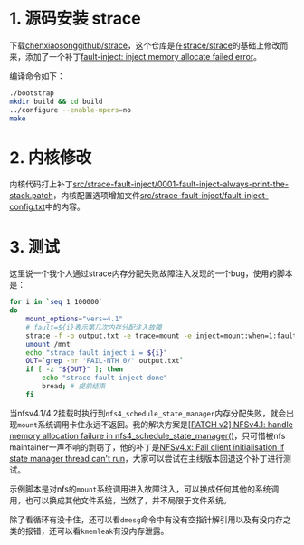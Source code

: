 # 1. 源码安装 strace

下载[chenxiaosonggithub/strace](https://gitee.com/chenxiaosonggitee/strace)，这个仓库是在[strace/strace](https://github.com/strace/strace)的基础上修改而来，添加了一个补丁[fault-inject: inject memory allocate failed error](https://gitee.com/chenxiaosonggitee/strace/commit/b196eb9fd65f2801c7c72f2c5ef1230e5734769e)。

编译命令如下：
```sh
./bootstrap
mkdir build && cd build
../configure --enable-mpers=no
make
```

# 2. 内核修改

内核代码打上补丁[src/strace-fault-inject/0001-fault-inject-always-print-the-stack.patch](https://gitee.com/chenxiaosonggitee/blog/blob/master/src/strace-fault-inject/0001-fault-inject-always-print-the-stack.patch)，内核配置选项增加文件[src/strace-fault-inject/fault-inject-config.txt](https://gitee.com/chenxiaosonggitee/blog/blob/master/src/strace-fault-inject/fault-inject-config.txt)中的内容。

# 3. 测试

这里说一个我个人通过strace内存分配失败故障注入发现的一个bug，使用的脚本是：
```sh
for i in `seq 1 100000`
do
    mount_options="vers=4.1"
    # fault=${i}表示第几次内存分配注入故障
    strace -f -o output.txt -e trace=mount -e inject=mount:when=1:fault=${i} mount -t nfs -o ${mount_options} localhost:s_test /mnt
    umount /mnt
    echo "strace fault inject i = ${i}"
    OUT=`grep -nr 'FAIL-NTH 0/' output.txt`
    if [ -z "${OUT}" ]; then
        echo "strace fault inject done"
        bread; # 提前结束
    fi
```

当nfsv4.1/4.2挂载时执行到`nfs4_schedule_state_manager`内存分配失败，就会出现`mount`系统调用卡住永远不返回。我的解决方案是[[PATCH v2] NFSv4.1: handle memory allocation failure in nfs4_schedule_state_manager()](https://lore.kernel.org/all/20221112073055.1024799-1-chenxiaosong2@huawei.com/)，只可惜被nfs maintainer一声不响的剽窃了，他的补丁是[NFSv4.x: Fail client initialisation if state manager thread can't run](https://git.kernel.org/pub/scm/linux/kernel/git/torvalds/linux.git/commit/?id=b4e4f66901658fae0614dea5bf91062a5387eda7)，大家可以尝试在主线版本回退这个补丁进行测试。

示例脚本是对nfs的`mount`系统调用进入故障注入，可以换成任何其他的系统调用，也可以换成其他文件系统，当然了，并不局限于文件系统。

除了看循环有没卡住，还可以看`dmesg`命令中有没有空指针解引用以及有没内存之类的报错，还可以看`kmemleak`有没内存泄露。
